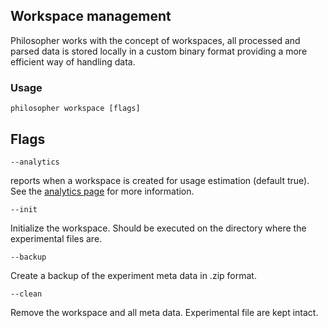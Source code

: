 ## Workspace management

Philosopher works with the concept of workspaces, all processed and parsed data is stored locally in a custom binary format providing a more efficient way of handling data.

### Usage

`philosopher workspace [flags]`

## Flags

`--analytics`

reports when a workspace is created for usage estimation (default true). See the [analytics page](Analytics.md) for more information.

`--init`

Initialize the workspace. Should be executed on the directory where the experimental files are.

`--backup`

Create a backup of the experiment meta data in .zip format.

`--clean`

Remove the workspace and all meta data. Experimental file are kept intact.
